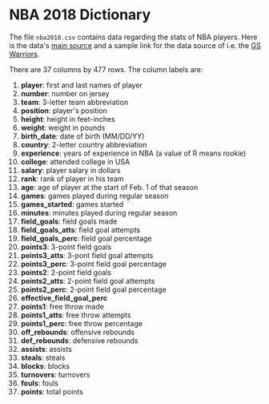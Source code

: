 # NBA 2018 Dictionary

The file `nba2018.csv` contains data regarding the stats of NBA players. Here is the data's [main source](www.basketball-reference.com) and a sample link for the data source of i.e. the [GS Warriors](https://www.basketball-reference.com/teams/GSW/2018.html).

There are 37 columns by 477 rows.
The column labels are:

1. **player**: first and last names of player
2. **number**: number on jersey
3. **team**: 3-letter team abbreviation
4. **position**: player's position
5. **height**: height in feet-inches
6. **weight**: weight in pounds
7. **birth_date**: date of birth (MM/DD/YY)
8. **country**: 2-letter country abbreviation
9. **experience**: years of experience in NBA (a value of R means rookie)
10. **college**: attended college in USA
11. **salary**: player salary in dollars
12. **rank**: rank of player in his team
13. **age**: age of player at the start of Feb. 1 of that season
14. **games**: games played during regular season
15. **games_started**: games started
16. **minutes**: minutes played during regular season
17. **field_goals**: field goals made
18. **field_goals_atts**: field goal attempts
19. **field_goals_perc**: field goal percentage
20. **points3**: 3-point field goals
21. **points3_atts**: 3-pont field goal attempts
22. **points3_perc**: 3-point field goal percentage
23. **points2**: 2-point field goals
24. **points2_atts**: 2-point field goal attempts
25. **points2_perc**: 2-point field goal percentage
26. **effective_field_goal_perc**
27. **points1**: free throw made
28. **points1_atts**: free throw attempts
29. **points1_perc**: free throw percentage
30. **off_rebounds**: offensive rebounds
31. **def_rebounds**: defensive rebounds
32. **assists**: assists
33. **steals**: steals
34. **blocks**: blocks
35. **turnovers**: turnovers
36. **fouls**: fouls
37. **points**: total points
